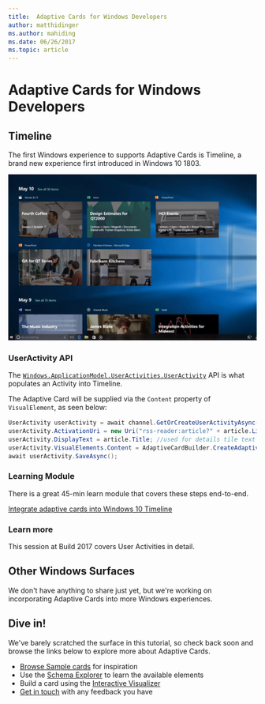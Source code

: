 ```yaml
---
title:  Adaptive Cards for Windows Developers
author: matthidinger
ms.author: mahiding
ms.date: 06/26/2017
ms.topic: article
---
```


# Adaptive Cards for Windows Developers

## Timeline

The first Windows experience to supports Adaptive Cards is Timeline, a brand new experience first introduced in Windows 10 1803. 

![Timeline](media/windows/timeline.png)

### UserActivity API

The [`Windows.ApplicationModel.UserActivities.UserActivity`](/uwp/api/windows.applicationmodel.useractivities.useractivity) API is what populates an Activity into Timeline.

The Adaptive Card will be supplied via the `Content` property of `VisualElement`, as seen below:

```csharp
UserActivity userActivity = await channel.GetOrCreateUserActivityAsync(activityId, new HostName("contoso.com"));
userActivity.ActivationUri = new Uri("rss-reader:article?" + article.Link);
userActivity.DisplayText = article.Title; //used for details tile text
userActivity.VisualElements.Content = AdaptiveCardBuilder.CreateAdaptiveCardFromJson(jsonString);
await userActivity.SaveAsync();
```

### Learning Module

There is a great 45-min learn module that covers these steps end-to-end.

[Integrate adaptive cards into Windows 10 Timeline](/learn/modules/integrate-app-into-windows-10-timeline/)

### Learn more

This session at Build 2017 covers User Activities in detail.

## Other Windows Surfaces
We don't have anything to share just yet, but we're working on incorporating Adaptive Cards into more Windows experiences.

## Dive in!

We've barely scratched the surface in this tutorial, so check back soon and browse the links below to explore more about Adaptive Cards.

* [Browse Sample cards](https://adaptivecards.io/samples/) for inspiration
* Use the [Schema Explorer](https://adaptivecards.io/explorer) to learn the available elements
* Build a card using the [Interactive Visualizer](https://adaptivecards.io/visualizer/index.html?hostApp=Skype)
* [Get in touch](https://adaptivecards.io/connect) with any feedback you have